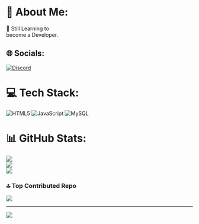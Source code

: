 # 💫 About Me:
📖 Still Learning to<br>become a Developer.


## 🌐 Socials:
[![Discord](https://img.shields.io/badge/Discord-%237289DA.svg?logo=discord&logoColor=white)](https://discord.gg/@uknowvin) 

# 💻 Tech Stack:
![HTML5](https://img.shields.io/badge/html5-%23E34F26.svg?style=for-the-badge&logo=html5&logoColor=white) ![JavaScript](https://img.shields.io/badge/javascript-%23323330.svg?style=for-the-badge&logo=javascript&logoColor=%23F7DF1E) ![MySQL](https://img.shields.io/badge/mysql-4479A1.svg?style=for-the-badge&logo=mysql&logoColor=white)
# 📊 GitHub Stats:
![](https://github-readme-stats.vercel.app/api?username=LsLz123&theme=dark&hide_border=false&include_all_commits=false&count_private=false)<br/>
![](https://nirzak-streak-stats.vercel.app/?user=LsLz123&theme=dark&hide_border=false)<br/>
![](https://github-readme-stats.vercel.app/api/top-langs/?username=LsLz123&theme=dark&hide_border=false&include_all_commits=false&count_private=false&layout=compact)

### 🔝 Top Contributed Repo
![](https://github-contributor-stats.vercel.app/api?username=LsLz123&limit=5&theme=dark&combine_all_yearly_contributions=true)

---
[![](https://visitcount.itsvg.in/api?id=LsLz123&icon=0&color=0)](https://visitcount.itsvg.in)

<!-- Proudly created with GPRM ( https://gprm.itsvg.in ) -->
